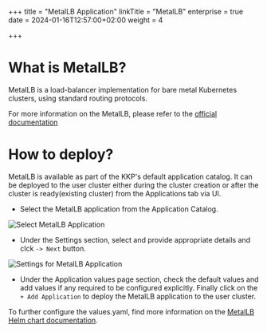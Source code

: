 +++
title = "MetalLB Application"
linkTitle = "MetalLB"
enterprise = true
date = 2024-01-16T12:57:00+02:00
weight = 4

+++

# What is MetalLB?

MetalLB is a load-balancer implementation for bare metal Kubernetes clusters, using standard routing protocols.


For more information on the MetalLB, please refer to the [official documentation]()

# How to deploy?

MetalLB is available as part of the KKP's default application catalog. 
It can be deployed to the user cluster either during the cluster creation or after the cluster is ready(existing cluster) from the Applications tab via UI.

* Select the MetalLB application from the Application Catalog.

![Select MetalLB Application](/img/kubermatic/common/applications/default-app-catalog/01-select-application-metallb-app.png)

* Under the Settings section, select and provide appropriate details and clck `-> Next` button.

![Settings for MetalLB Application](/img/kubermatic/common/applications/default-app-catalog/02-settings-metallb-app.png)

* Under the Application values page section, check the default values and add values if any required to be configured explicitly. Finally click on the `+ Add Application` to deploy the MetalLB application to the user cluster.

To further configure the values.yaml, find more information on the [MetalLB Helm chart documentation](https://github.com/metallb/metallb/tree/main/charts/metallb).
